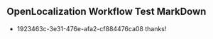 ## OpenLocalization Workflow Test MarkDown
* 1923463c-3e31-476e-afa2-cf884476ca08 thanks!

<!--HONumber=Jul16_HO3-->


